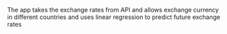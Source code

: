 The app takes the exchange rates from API and allows exchange currency in different countries and uses linear regression to predict future exchange rates
